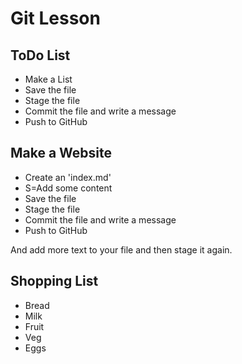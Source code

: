 # Git Lesson

## ToDo List

* Make a List
* Save the file
* Stage the file
* Commit the file and write a message
* Push to GitHub

## Make a Website

* Create an 'index.md'
* S=Add some content
* Save the file
* Stage the file
* Commit the file and write a message
* Push to GitHub

And add more text to your file and then stage it again.

## Shopping List
* Bread
* Milk
* Fruit
* Veg
* Eggs